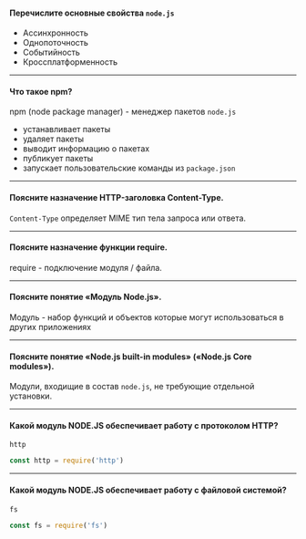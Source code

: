 #### Перечислите основные свойства `node.js`

- Ассинхронность 
- Однопоточность
- Событийность
- Кроссплатформенность

---
#### Что такое npm?

npm (node package manager) - менеджер пакетов `node.js`

- устанавливает пакеты
- удаляет пакеты
- выводит информацию о пакетах
- публикует пакеты
- запускает пользовательские команды из `package.json`

---
#### Поясните назначение HTTP-заголовка Content-Type.

`Content-Type` определяет MIME тип тела запроса или ответа.

---
#### Поясните назначение функции require.

require - подключение модуля / файла.

---
#### Поясните понятие «Модуль Node.js».

Модуль - набор функций и объектов которые могут использоваться в других
приложениях

---
#### Поясните понятие «Node.js built-in modules» («Node.js Core modules»).

Модули, входищие в состав `node.js`, не требующие отдельной установки.

---
#### Какой модуль NODE.JS обеспечивает работу с протоколом HTTP?

`http`
```js
const http = require('http')
```

---
#### Какой модуль NODE.JS обеспечивает работу с файловой системой?

`fs`

```js
const fs = require('fs')
```

